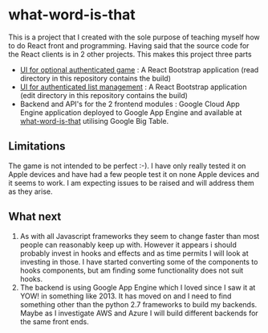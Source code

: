 # what-word-is-that
This is a project that I created with the sole purpose of teaching myself how to do React front and programming.  Having said that the source code for the React clients is in 2 other projects.  This makes this project three parts

 - [UI for optional authenticated game](https://github.com/rod-meaney/guess-word) : A React Bootstrap application (read directory in this repository contains the build)
 - [UI for authenticated list management](https://github.com/rod-meaney/guess-word-edit) : A React Bootstrap application (edit directory in this repository contains the build)
 - Backend and API's for the 2 frontend modules : Google Cloud App Engine application deployed to Google App Engine and available at [what-word-is-that](https://what-word-is-that.appspot.com/) utilising Google Big Table.
 
## Limitations
The game is not intended to be perfect :-). I have only really tested it on Apple devices and have had a few people test it on none Apple devices and it seems to work. I am expecting issues to be raised and will address them as they arise.

## What next
1. As with all Javascript frameworks they seem to change faster than most people can reasonably keep up with. However it appears i should probably invest in hooks and effects and as time permits I will look at investing in those. I have started converting some of the components to hooks components, but am finding some functionality does not suit hooks.
2. The backend is using Google App Engine which I loved since I saw it at YOW! in something like 2013.  It has moved on and I need to find something other than the python 2.7 frameworks to build my backends.  Maybe as I investigate AWS and Azure I will build different backends for the same front ends.  
